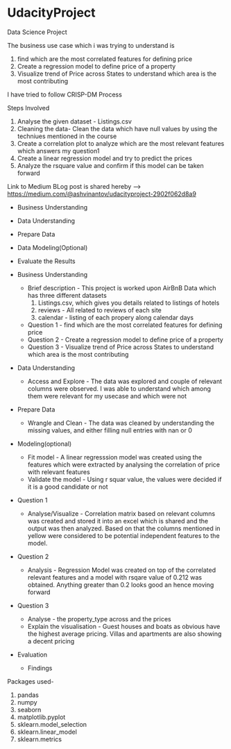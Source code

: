 # UdacityProject
Data Science Project



The business use case which i was trying to understand is

1. find which are the most correlated features for defining price
2. Create a regression model to define price of a property
3. Visualize trend of Price across States to understand which area is the most contributing

I have tried to follow CRISP-DM Process

Steps Involved
1. Analyse the given dataset - Listings.csv
2. Cleaning the data- Clean the data which have null values by using the techniues mentioned in the course
3. Create a correlation plot to analyze which are the most relevant features which answers my question1
4. Create a linear regression model and try to predict the prices
5. Analyze the rsquare value and confirm if this model can be taken forward

Link to Medium BLog post is shared hereby --> https://medium.com/@ashvinantov/udacityproject-2902f062d8a9

* Business Understanding
* Data Understanding
* Prepare Data
* Data Modeling(Optional)
* Evaluate the Results



* Business Understanding
    - Brief description - This project is worked upon AirBnB Data which has three different datasets
        1. Listings.csv, which gives you details related to listings of hotels
        2. reviews - All related to reviews of each site
        3. calendar - listing of each propery along calendar days
    - Question 1 - find which are the most correlated features for defining price
    - Question 2 - Create a regression model to define price of a property
    - Question 3 - Visualize trend of Price across States to understand which area is the most contributing
* Data Understanding
    - Access and Explore - The data was explored and couple of relevant columns were observed. I was able to understand which among them were relevant for my usecase and which were not
* Prepare Data
    - Wrangle and Clean - The data was cleaned by understanding the missing values, and either filling null entries with nan or 0
* Modeling(optional)
    - Fit model - A linear regresssion model was created using the features which were extracted by analysing the correlation of price with relevant features
    - Validate the model - Using r squar value, the values were decided if it is a good candidate or not
* Question 1
    - Analyse/Visualize - Correlation matrix based on relevant columns was created and stored it into an excel which is shared and the output was then analyzed. Based on that the columns mentioned in yellow were considered to be potential independent features to the model.
* Question 2
    - Analysis - Regression Model was created on top of the correlated relevant features and a model with rsqare value of 0.212 was obtained. Anything greater than 0.2 looks good an hence moving forward
* Question 3
    - Analyse - the property_type across and the prices
    - Explain the visualisation - Guest houses and boats as obvious have the highest average pricing.
                                   Villas and apartments are also showing a decent pricing  
* Evaluation
    - Findings


Packages used-
1. pandas
2. numpy
3. seaborn
4. matplotlib.pyplot
5. sklearn.model_selection
6. sklearn.linear_model
7. sklearn.metrics

